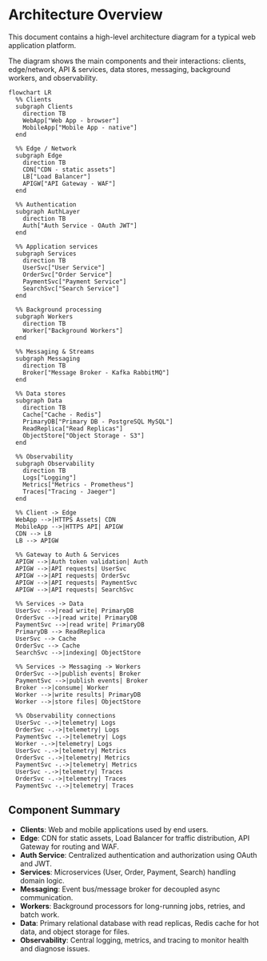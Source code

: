 # Architecture Overview

This document contains a high-level architecture diagram for a typical web application platform.

The diagram shows the main components and their interactions: clients, edge/network, API & services, data stores, messaging, background workers, and observability.

```mermaid
flowchart LR
  %% Clients
  subgraph Clients
    direction TB
    WebApp["Web App - browser"]
    MobileApp["Mobile App - native"]
  end

  %% Edge / Network
  subgraph Edge
    direction TB
    CDN["CDN - static assets"]
    LB["Load Balancer"]
    APIGW["API Gateway - WAF"]
  end

  %% Authentication
  subgraph AuthLayer
    direction TB
    Auth["Auth Service - OAuth JWT"]
  end

  %% Application services
  subgraph Services
    direction TB
    UserSvc["User Service"]
    OrderSvc["Order Service"]
    PaymentSvc["Payment Service"]
    SearchSvc["Search Service"]
  end

  %% Background processing
  subgraph Workers
    direction TB
    Worker["Background Workers"]
  end

  %% Messaging & Streams
  subgraph Messaging
    direction TB
    Broker["Message Broker - Kafka RabbitMQ"]
  end

  %% Data stores
  subgraph Data
    direction TB
    Cache["Cache - Redis"]
    PrimaryDB["Primary DB - PostgreSQL MySQL"]
    ReadReplica["Read Replicas"]
    ObjectStore["Object Storage - S3"]
  end

  %% Observability
  subgraph Observability
    direction TB
    Logs["Logging"]
    Metrics["Metrics - Prometheus"]
    Traces["Tracing - Jaeger"]
  end

  %% Client -> Edge
  WebApp -->|HTTPS Assets| CDN
  MobileApp -->|HTTPS API| APIGW
  CDN --> LB
  LB --> APIGW

  %% Gateway to Auth & Services
  APIGW -->|Auth token validation| Auth
  APIGW -->|API requests| UserSvc
  APIGW -->|API requests| OrderSvc
  APIGW -->|API requests| PaymentSvc
  APIGW -->|API requests| SearchSvc

  %% Services -> Data
  UserSvc -->|read write| PrimaryDB
  OrderSvc -->|read write| PrimaryDB
  PaymentSvc -->|read write| PrimaryDB
  PrimaryDB --> ReadReplica
  UserSvc --> Cache
  OrderSvc --> Cache
  SearchSvc -->|indexing| ObjectStore

  %% Services -> Messaging -> Workers
  OrderSvc -->|publish events| Broker
  PaymentSvc -->|publish events| Broker
  Broker -->|consume| Worker
  Worker -->|write results| PrimaryDB
  Worker -->|store files| ObjectStore

  %% Observability connections
  UserSvc -.->|telemetry| Logs
  OrderSvc -.->|telemetry| Logs
  PaymentSvc -.->|telemetry| Logs
  Worker -.->|telemetry| Logs
  UserSvc -.->|telemetry| Metrics
  OrderSvc -.->|telemetry| Metrics
  PaymentSvc -.->|telemetry| Metrics
  UserSvc -.->|telemetry| Traces
  OrderSvc -.->|telemetry| Traces
  PaymentSvc -.->|telemetry| Traces
```

## Component Summary

- **Clients**: Web and mobile applications used by end users.
- **Edge**: CDN for static assets, Load Balancer for traffic distribution, API Gateway for routing and WAF.
- **Auth Service**: Centralized authentication and authorization using OAuth and JWT.
- **Services**: Microservices (User, Order, Payment, Search) handling domain logic.
- **Messaging**: Event bus/message broker for decoupled async communication.
- **Workers**: Background processors for long-running jobs, retries, and batch work.
- **Data**: Primary relational database with read replicas, Redis cache for hot data, and object storage for files.
- **Observability**: Central logging, metrics, and tracing to monitor health and diagnose issues.
